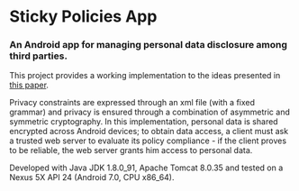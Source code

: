 # Sticky Policies App
### An Android app for managing personal data disclosure among third parties.

This project provides a working implementation to the ideas presented in [this paper](https://pdfs.semanticscholar.org/67ff/b0d21c529e99e8c19edb2de7879e6323b549.pdf).

Privacy constraints are expressed through an xml file (with a fixed grammar) and privacy is ensured through a combination of asymmetric and symmetric cryptography. In this implementation, personal data is shared encrypted across Android devices; to obtain data access, a client must ask a trusted web server to evaluate its policy compliance - if the client proves to be reliable, the web server grants him access to personal data.

Developed with Java JDK 1.8.0_91, Apache Tomcat 8.0.35 and tested on a Nexus 5X API 24 (Android 7.0, CPU x86_64).